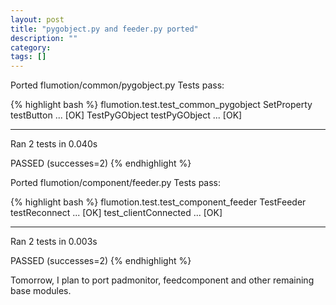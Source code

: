 ```yaml
---
layout: post
title: "pygobject.py and feeder.py ported"
description: ""
category: 
tags: []
---
```


Ported flumotion/common/pygobject.py
Tests pass:

{% highlight bash %}
flumotion.test.test_common_pygobject
  SetProperty
    testButton ...                                                         [OK]
  TestPyGObject
    testPyGObject ...                                                      [OK]

-------------------------------------------------------------------------------
Ran 2 tests in 0.040s

PASSED (successes=2)
{% endhighlight %}

Ported flumotion/component/feeder.py
Tests pass:

{% highlight bash %}
flumotion.test.test_component_feeder
  TestFeeder
    testReconnect ...                                                      [OK]
    test_clientConnected ...                                               [OK]

-------------------------------------------------------------------------------
Ran 2 tests in 0.003s

PASSED (successes=2)
{% endhighlight %}

Tomorrow, I plan to port padmonitor, feedcomponent and other remaining base modules.
